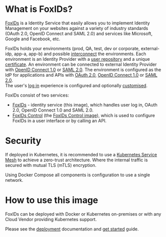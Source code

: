 # What is FoxIDs?
[FoxIDs](https://www.foxids.com) is a Identity Service that easily allows you to implement Identity Management on your websites against a variety of industry standards (OAuth 2.0, OpenID Connect and SAML 2.0) 
and services like Microsoft, Google and Facebook, etc.

FoxIDs holds your environments (prod, QA, test, dev or corporate, external-idp, app-a, app-b) and possible [interconnect](https://www.foxids.com/docs/howto-environmentlink-foxids) the environments. 
Each environment is an Identity Provider with a [user repository](https://www.foxids.com/docs/users) and a unique [certificate](https://www.foxids.com/docs/certificates). 
An environment can be connected to external Identity Provider with [OpenID Connect 1.0](https://www.foxids.com/docs/auth-method-oidc) or [SAML 2.0](https://www.foxids.com/docs/auth-method-saml-2.0). 
The environment is configured as the IdP for applications and APIs with [OAuth 2.0](https://www.foxids.com/docs/app-reg-oauth-2.0), [OpenID Connect 1.0](https://www.foxids.com/docs/app-reg-oidc) or 
[SAML 2.0](https://www.foxids.com/docs/app-reg-saml-2.0).  
The user's [log in](https://www.foxids.com/docs/login) experience is configured and optionally [customised](https://www.foxids.com/docs/customisation).

FoxIDs consist of two services:

- [FoxIDs](https://www.foxids.com/docs/connections) - identity service (this image), which handles user log in, OAuth 2.0, OpenID Connect 1.0 and SAML 2.0.
- [FoxIDs Control](https://www.foxids.com/docs/control) (the [FoxIDs Control image](https://hub.docker.com/r/foxids/foxids-control)), which is used to configure FoxIDs in a user interface or by calling an API.

# Security
If deployed in Kubernetes, it is recommended to use a [Kubernetes Service Mesh](https://www.toptal.com/kubernetes/service-mesh-comparison) to achieve a zero-trust architecture. 
Where the internal traffic is secured with mutual TLS (mTLS) encryption.

Using Docker Compose all components is configuration to use a single network.

# How to use this image

FoxIDs can be deployed with Docker or Kubernetes on-premises or with any Cloud Vendor providing Kubernetes support.

Please see the [deployment](https://www.foxids.com/docs/deployment) documentation and [get started](https://www.foxids.com/docs/get-started) guide.
